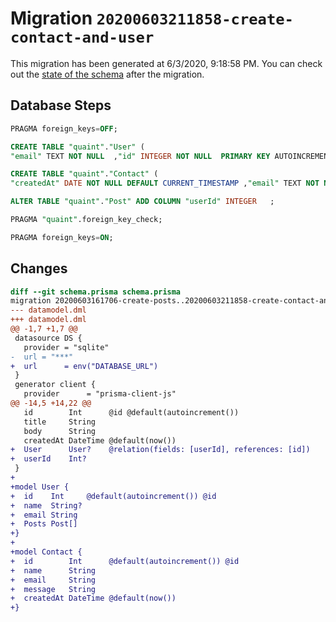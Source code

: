 # Migration `20200603211858-create-contact-and-user`

This migration has been generated at 6/3/2020, 9:18:58 PM.
You can check out the [state of the schema](./schema.prisma) after the migration.

## Database Steps

```sql
PRAGMA foreign_keys=OFF;

CREATE TABLE "quaint"."User" (
"email" TEXT NOT NULL  ,"id" INTEGER NOT NULL  PRIMARY KEY AUTOINCREMENT,"name" TEXT   )

CREATE TABLE "quaint"."Contact" (
"createdAt" DATE NOT NULL DEFAULT CURRENT_TIMESTAMP ,"email" TEXT NOT NULL  ,"id" INTEGER NOT NULL  PRIMARY KEY AUTOINCREMENT,"message" TEXT NOT NULL  ,"name" TEXT NOT NULL  )

ALTER TABLE "quaint"."Post" ADD COLUMN "userId" INTEGER   ;

PRAGMA "quaint".foreign_key_check;

PRAGMA foreign_keys=ON;
```

## Changes

```diff
diff --git schema.prisma schema.prisma
migration 20200603161706-create-posts..20200603211858-create-contact-and-user
--- datamodel.dml
+++ datamodel.dml
@@ -1,7 +1,7 @@
 datasource DS {
   provider = "sqlite"
-  url = "***"
+  url      = env("DATABASE_URL")
 }
 generator client {
   provider      = "prisma-client-js"
@@ -14,5 +14,22 @@
   id        Int      @id @default(autoincrement())
   title     String
   body      String
   createdAt DateTime @default(now())
+  User      User?    @relation(fields: [userId], references: [id])
+  userId    Int?
 }
+
+model User {
+  id    Int     @default(autoincrement()) @id
+  name  String?
+  email String
+  Posts Post[]
+}
+
+model Contact {
+  id        Int      @default(autoincrement()) @id
+  name      String
+  email     String
+  message   String
+  createdAt DateTime @default(now())
+}
```


